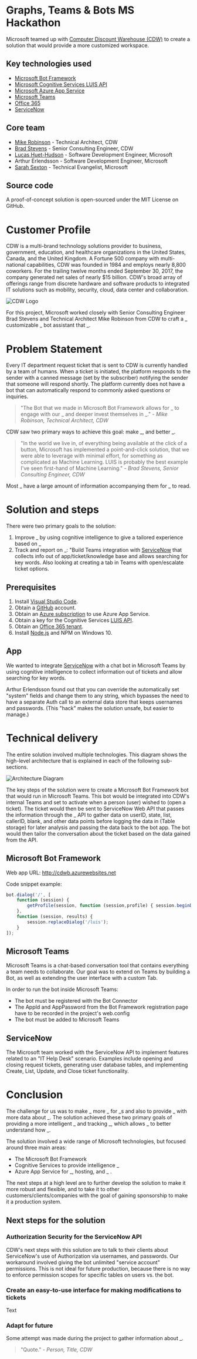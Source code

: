 # Graphs, Teams & Bots MS Hackathon

Microsoft teamed up with [Computer Discount Warehouse (CDW)](https://www.cdw.com) to create a solution that would provide a more customized workspace.

## Key technologies used

- [Microsoft Bot Framework](https://docs.botframework.com)
- [Microsoft Cognitive Services LUIS API](https://luis.ai)
- [Microsoft Azure App Service](https://azure.com)
- [Microsoft Teams](https://slack.fail)
- [Office 365](https://portal.office.com)
- [ServiceNow](https://www._.com)

## Core team

- [Mike Robinson](https://www.linkedin.com/in/mike-robinson-7a8ab62/) - 
Technical Architect, CDW
- [Brad Stevens](https://www.linkedin.com/in/bradcstevens/) - 
Senior Consulting Engineer, CDW
- [Lucas Huet-Hudson](https://www.linkedin.com/in/lucas-huet-hudson-0a7110a9/) - 
Software Development Engineer, Microsoft
- Arthur Erlendsson - Software Development Engineer, Microsoft 
- [Sarah Sexton](https://www.linkedin.com/in/sarahjeannesexton/) - Technical Evangelist, Microsoft 

## Source code

A proof-of-concept solution is open-sourced under the MIT License on GitHub.

# Customer Profile

CDW is a multi-brand technology solutions provider to business, government, education, and healthcare organizations in the United States, Canada, and the United Kingdom. A Fortune 500 company with multi-national capabilities, CDW was founded in 1984 and employs nearly 8,800 coworkers. For the trailing twelve months ended September 30, 2017, the company generated net sales of nearly $15 billion. CDW's broad array of offerings range from discrete hardware and software products to integrated IT solutions such as mobility, security, cloud, data center and collaboration. 

 ![CDW Logo](/src/images/cdwLogo.png)

For this project, Microsoft worked closely with Senior Consulting Engineer Brad Stevens and Technical Architect Mike Robinson from CDW to craft a _ customizable _ bot assistant that _.

# Problem Statement

Every IT department request ticket that is sent to CDW is currently  handled by a team of humans. When a ticket is initiated, the platform responds to the sender with a canned message (set by the subscriber) notifying the sender that someone will respond shortly. The platform currently does not have a bot that can automatically respond to commonly asked questions or inquiries.

>"The Bot that we made in Microsoft Bot Framework allows for _ to engage with our _ and deeper invest themselves in _." -
>*Mike Robinson, Technical Architect, CDW*

CDW saw two primary ways to achieve this goal: make _, and better _.

>"In the world we live in, of everything being available at the click of a button, Microsoft has implemented a point-and-click solution, that we were able to leverage with minimal effort, for something as complicated as Machine Learning. LUIS is probably the best example I've seen first-hand of Machine Learning." -
>*Brad Stevens, Senior Consulting Engineer, CDW*

Most _ have a large amount of information accompanying them for _ to read.

# Solution and steps

There were two primary goals to the solution: 

1. Improve _ by using cognitive intelligence to give a tailored experience based on _
2. Track and report on _: "Build Teams integration with [ServiceNow]() that collects info out of app/ticket/knowledge base and allows searching for key words. Also looking at creating a tab in Teams with open/escalate ticket options.

## Prerequisites 

1. Install [Visual Studio Code](). 
2. Obtain a [GitHub]() account.
3. Obtain an [Azure subscription]() to use Azure App Service.
4. Obtain a key for the Cognitive Services [LUIS API]().
5. Obtain an [Office 365 tenant]().
6. Install [Node.js]() and NPM on Windows 10.

## App

We wanted to integrate [ServiceNow]() with a chat bot in Microsoft Teams by using cognitive intelligence to collect information out of tickets and allow searching for key words. 

Arthur Erlendsson found out that you can override the automatically set "system" fields and change them to any string, which bypasses the need to have a separate Auth call to an external data store that keeps usernames and passwords. (This "hack" makes the solution unsafe, but easier to manage.)

# Technical delivery

The entire solution involved multiple technologies. This diagram shows the high-level architecture that is explained in each of the following sub-sections. 

 ![Architecture Diagram](/src/images/Architecture.png)

The key steps of the solution were to create a Microsoft Bot Framework bot that would run in Microsoft Teams. This bot would be integrated into CDW's internal Teams and set to activate when a person (user) wished to (open a ticket). The ticket would then be sent to ServiceNow Web API that passes the information through the _ API to gather data on userID, state, list, callerID, blank, and other data points before logging the data in (Table storage) for later analysis and passing the data back to the bot app. The bot would then tailor the conversation about the ticket based on the data gained from the API. 

## Microsoft Bot Framework

Web app URL: http://cdwb.azurewebsites.net 

Code snippet example:

``` js
bot.dialog('/', [
    function (session) {
        getProfile(session, function (session,profile) { session.beginDialog('/ensureProfile', profile); })
    },
    function (session, results) {
        session.replaceDialog('/luis');
    }
]);
```

## Microsoft Teams

Microsoft Teams is a chat-based conversation tool that contains everything a team needs to collaborate. Our goal was to extend on Teams by building a Bot, as well as extending the user interface with a custom Tab. 

In order to run the bot inside Microsoft Teams:

- The bot must be registered with the Bot Connector
- The AppId and AppPassword from the Bot Framework registration page have to be recorded in the project's web.config
- The bot must be added to Microsoft Teams

## ServiceNow

The Microsoft team worked with the ServiceNow API to implement features related to an "IT Help Desk" scenario. Examples include opening and closing request tickets, generating user database tables, and implementing Create, List, Update, and Close ticket functionality. 

# Conclusion

The challenge for us was to make _ more _ for _s and also to provide _ with more data about _. The solution achieved these two primary goals of providing a more intelligent _ and tracking _, which allows _ to better understand how _. 

The solution involved a wide range of Microsoft technologies, but focused around three main areas:

- The Microsoft Bot Framework 
- Cognitive Services to provide intelligence _ 
- Azure App Service for _, hosting, and _ .

The next steps at a high level are to further develop the solution to make it more robust and flexible, and to take it to other customers/clients/companies with the goal of gaining sponsorship to make it a production system.

## Next steps for the solution

### Authorization Security for the ServiceNow API

CDW's next steps with this solution are to talk to their clients about ServiceNow's use of Authorization via usernames, and passwords. Our workaround involved giving the bot unlimited "service account" permissions. This is not ideal for future production, because there is no way to enforce permission scopes for specific tables on users vs. the bot. 

### Create an easy-to-use interface for making modifications to tickets

Text

### Adapt for future

Some attempt was made during the project to gather information about _. 

>"Quote." - *Person, Title, CDW*